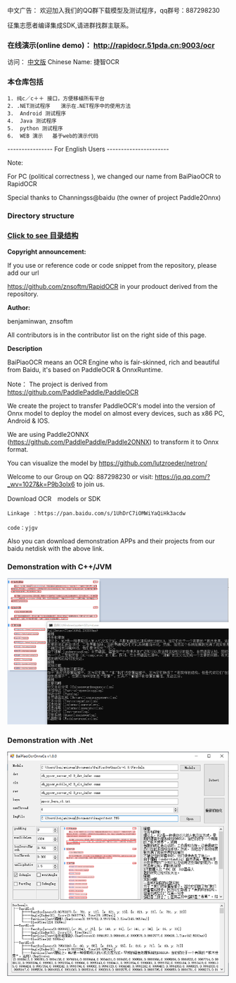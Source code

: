 
中文广告： 欢迎加入我们的QQ群下载模型及测试程序，qq群号：887298230

征集志愿者编译集成SDK,请进群找群主联系。

### 在线演示(online demo)：  http://rapidocr.51pda.cn:9003/ocr 

访问： [中文版](readme_cn.md)             Chinese Name: 捷智OCR

### 本仓库包括

```
1. 纯c／c＋＋ 接口，方便移植所有平台
2. .NET测试程序　　演示在.NET程序中的使用方法
3.  Android 测试程序
4.  Java 测试程序
5.  python 测试程序
6.  WEB 演示   基于web的演示代码
```


----------------  For  English Users ----------------------

Note:

For PC (political correctness ), we changed our name from BaiPiaoOCR to RapidOCR


Special thanks to Channingss@baidu (the owner of project Paddle2Onnx)

### Directory structure

### [Click to see 目录结构](dir.md)    


**Copyright announcement:**

If you use or reference code or code snippet from the repository, please add our url 

https://github.com/znsoftm/RapidOCR   in your prodouct derived from the repository.


**Author:**

benjaminwan, znsoftm

All contributors is in the contributor list on the right side of this page.


**Description**

BaiPiaoOCR means an  OCR Engine who is fair-skinned, rich and beautiful from Baidu, it's based on PaddleOCR & OnnxRuntime.

Note： The project is derived from https://github.com/PaddlePaddle/PaddleOCR

We create the project to transfer PaddleOCR's model into the version of Onnx model to deploy the model on almost every devices, such as x86 PC, Android & IOS.

We are using Paddle2ONNX (https://github.com/PaddlePaddle/Paddle2ONNX)  to transform it to Onnx format.




You can visualize the model by https://github.com/lutzroeder/netron/


Welcome to our Group on QQ: 887298230
or visit: https://jq.qq.com/?_wv=1027&k=P9b3olx6 to join us.


Download OCR　models or SDK
```
Linkage ：https://pan.baidu.com/s/1UhDrC7iOMWiYaQiHk3acdw 

code：yjgv 
```
Also you can download demonstration APPs and their projects from our baidu netdisk with the above link.

### Demonstration with C++/JVM

![avatar](test_imgs/test_cpp.png)

### Demonstration with  .Net

![avatar](test_imgs/test_cs.png)
